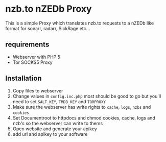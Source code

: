 # nzb.to nZEDb Proxy

This is a simple Proxy which translates nzb.to requests to a nZEDb like format for sonarr, radarr, SickRage etc...

## requirements

- Webserver with PHP 5
- Tor SOCKS5 Proxy

## Installation

1. Copy files to webserver
2. Change values in `config.inc.php` most should be good to go but you'll need to set `SALT_KEY`, `TMDB_KEY` and `TORPROXY`
3. Make sure the webserver has write rights to `cache`, `logs`, `nzbs` and `cookies`
4. Set Documentroot to httpdocs and chmod cookies, cache, logs and nzb's so the webserver can write to thems
5. Open website and generate your apikey
6. add url and apikey to your software
